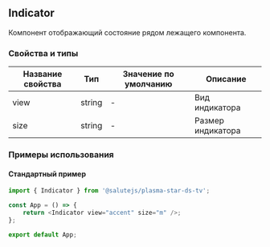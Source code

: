 ## Indicator

Компонент отображающий состояние рядом лежащего компонента.

### Свойства и типы

| Название свойства | Тип    | Значение по умолчанию | Описание          |
| ----------------- | ------ | --------------------- | ----------------- |
| view              | string | -                     | Вид индикатора    |
| size              | string | -                     | Размер индикатора |

### Примеры использования

#### Стандартный пример

```ts
import { Indicator } from '@salutejs/plasma-star-ds-tv';

const App = () => {
    return <Indicator view="accent" size="m" />;
};

export default App;
```
